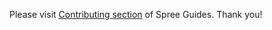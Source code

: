 Please visit [Contributing section](https://docs.spreecommerce.org/contributing/index) of Spree Guides. Thank you!
